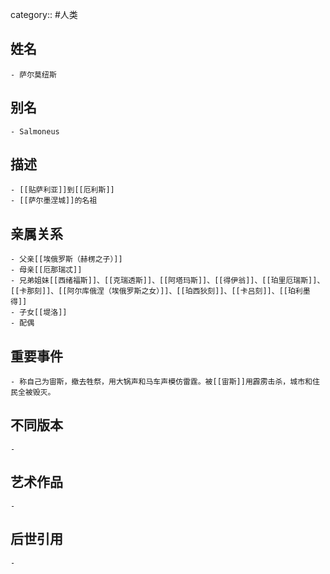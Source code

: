 category:: #人类
## 姓名
	- 萨尔莫纽斯
## 别名
	- Salmoneus
## 描述
	- [[贴萨利亚]]到[[厄利斯]]
	- [[萨尔墨涅城]]的名祖
## 亲属关系
	- 父亲[[埃俄罗斯（赫楞之子）]]
	- 母亲[[厄那瑞忒]]
	- 兄弟姐妹[[西绪福斯]]、[[克瑞透斯]]、[[阿塔玛斯]]、[[得伊翁]]、[[珀里厄瑞斯]]、[[卡那刻]]、[[阿尔库俄涅（埃俄罗斯之女）]]、[[珀西狄刻]]、[[卡吕刻]]、[[珀利墨得]]
	- 子女[[堤洛]]
	- 配偶
## 重要事件
	- 称自己为宙斯，撤去牲祭，用大锅声和马车声模仿雷霆。被[[宙斯]]用霹雳击杀，城市和住民全被毁灭。
## 不同版本
	-
## 艺术作品
	-
## 后世引用
	-
